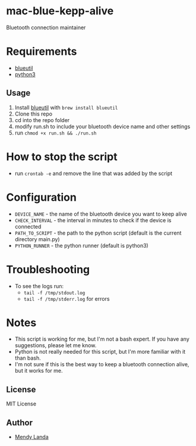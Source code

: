 # mac-blue-kepp-alive
Bluetooth connection maintainer

# Requirements
- [blueutil](https://github.com/toy/blueutil)
- [python3](https://www.python.org/downloads/)
## Usage
1. Install [blueutil](https://github.com/toy/blueutil) with `brew install blueutil`
2. Clone this repo
3. cd into the repo folder
4. modify run.sh to include your bluetooth device name and other settings
5. run `chmod +x run.sh && ./run.sh`

# How to stop the script
- run `crontab -e` and remove the line that was added by the script

# Configuration
- `DEVICE_NAME` - the name of the bluetooth device you want to keep alive
- `CHECK_INTERVAL` - the interval in minutes to check if the device is connected
- `PATH_TO_SCRIPT` - the path to the python script (default is the current directory main.py)
- `PYTHON_RUNNER` - the python runner (default is python3)

# Troubleshooting
- To see the logs run:
  - `tail -f /tmp/stdout.log`
  - `tail -f /tmp/stderr.log` for errors
# Notes
- This script is working for me, but I'm not a bash expert. If you have any suggestions, please let me know.
- Python is not really needed for this script, but I'm more familiar with it than bash.
- I'm not sure if this is the best way to keep a bluetooth connection alive, but it works for me.

## License
MIT License

## Author
- [Mendy Landa](https://github.com/MendyLanda)
